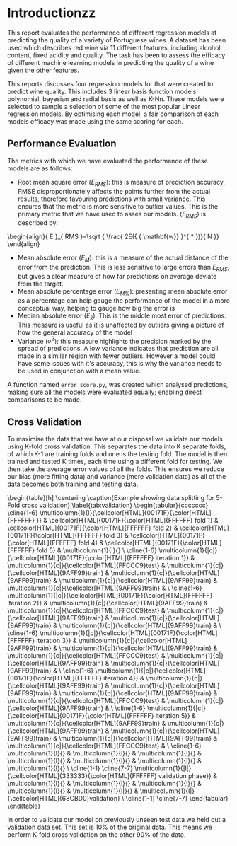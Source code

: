 
# Introductionzz

This report evaluates the performance of different regression models at predicting the quality of a variety of Portuguese wines. A dataset has been used which describes red wine via 11 different features, including alcohol content, fixed acidity and quality. The task has been to assess the efficacy of different machine learning models in predicting the quality of a wine given the other features.  

This reports discusses four regression models for that were created to predict wine quality. This includes 3 linear basis function models polynomial, bayesian and radial basis as well as K-Nn. These models were selected to sample a selection of some of the most popular Linear regression models. By optimising each model, a fair comparison of  each models efficacy was made using the same scoring for each.

## Performance Evaluation

The metrics with which we have evaluated the performance of these models are as follows:

- Root mean square error (${E}_{RMS}$): this is measure of prediction accuracy. RMSE disproportionately affects the points further from the actual results, therefore favouring predictions with small variance. This ensures that the metric is more sensitive to outlier values. This is the primary metric that we have used to asses our models. (${E}_{RMS}$) is described by:

\begin{align}{ E }_{ RMS }=\sqrt { \frac{ 2E({ { \mathbf{w}} }^{ * })}{ N }}
\end{align}

- Mean absolute error (${ E }_{ M }$): this is a measure of the actual distance of the error from the prediction. This is less sensitive to large errors than   ${E}_{RMS}$, but gives a clear measure of how far predictions on average deviate from the target.
- Mean absolute percentage error (${ E }_{ M \% }$): presenting mean absolute error as a percentage can help gauge the performance of the model in a more conceptual  way, helping to gauge how big the error is
- Median absolute error (${ E }_{ \tilde { x }  }$): This is the middle most error of predictions. This measure is useful as it is unaffected by outliers giving a picture of how the general accuracy of the model
- Variance (${ \sigma }^{ 2 }$): this measure highlights the precision marked by the spread of predictions. A low variance indicates that prediction are all made in a similar region with fewer outliers. However a model could have some issues with it's accuracy, this is why the variance needs to be used in conjunction with a mean value.  

A function named `error_score.py`, was created which analysed predictions, making sure all the models were evaluated equally; enabling direct comparisons to be made.

## Cross Validation

To maximise the data that we have at our disposal we validate our models using K-fold cross validation. This separates the data into K separate folds, of which K-1 are training folds and one is the testing fold. The model is then trained and tested K times, each time using a different fold for testing. We then take the average error values of all the folds. This ensures we reduce our bias (more fitting data) and variance (more validation data) as all of the data becomes both training and testing data.

\begin{table}[h]
\centering
\caption{Example showing data splitting for 5-Fold cross validation}
\label{tab:validation}
\begin{tabular}{ccccccc}
\cline{1-6}
\multicolumn{1}{l}{\cellcolor[HTML]{00171F}{\color[HTML]{FFFFFF} }} & \cellcolor[HTML]{00171F}{\color[HTML]{FFFFFF} fold 1} & \cellcolor[HTML]{00171F}{\color[HTML]{FFFFFF} fold 2} & \cellcolor[HTML]{00171F}{\color[HTML]{FFFFFF} fold 3} & \cellcolor[HTML]{00171F}{\color[HTML]{FFFFFF} fold 4} & \cellcolor[HTML]{00171F}{\color[HTML]{FFFFFF} fold 5} & \multicolumn{1}{l}{} \\ \cline{1-6}
\multicolumn{1}{|c|}{\cellcolor[HTML]{00171F}{\color[HTML]{FFFFFF} iteration 1}} & \multicolumn{1}{c|}{\cellcolor[HTML]{FFCCC9}test} & \multicolumn{1}{c|}{\cellcolor[HTML]{9AFF99}train} & \multicolumn{1}{c|}{\cellcolor[HTML]{9AFF99}train} & \multicolumn{1}{c|}{\cellcolor[HTML]{9AFF99}train} & \multicolumn{1}{c|}{\cellcolor[HTML]{9AFF99}train} &  \\ \cline{1-6}
\multicolumn{1}{|c|}{\cellcolor[HTML]{00171F}{\color[HTML]{FFFFFF} iteration 2}} & \multicolumn{1}{c|}{\cellcolor[HTML]{9AFF99}train} & \multicolumn{1}{c|}{\cellcolor[HTML]{FFCCC9}test} & \multicolumn{1}{c|}{\cellcolor[HTML]{9AFF99}train} & \multicolumn{1}{c|}{\cellcolor[HTML]{9AFF99}train} & \multicolumn{1}{c|}{\cellcolor[HTML]{9AFF99}train} &  \\ \cline{1-6}
\multicolumn{1}{|c|}{\cellcolor[HTML]{00171F}{\color[HTML]{FFFFFF} iteration 3}} & \multicolumn{1}{c|}{\cellcolor[HTML]{9AFF99}train} & \multicolumn{1}{c|}{\cellcolor[HTML]{9AFF99}train} & \multicolumn{1}{c|}{\cellcolor[HTML]{FFCCC9}test} & \multicolumn{1}{c|}{\cellcolor[HTML]{9AFF99}train} & \multicolumn{1}{c|}{\cellcolor[HTML]{9AFF99}train} &  \\ \cline{1-6}
\multicolumn{1}{|c|}{\cellcolor[HTML]{00171F}{\color[HTML]{FFFFFF} iteration 4}} & \multicolumn{1}{c|}{\cellcolor[HTML]{9AFF99}train} & \multicolumn{1}{c|}{\cellcolor[HTML]{9AFF99}train} & \multicolumn{1}{c|}{\cellcolor[HTML]{9AFF99}train} & \multicolumn{1}{c|}{\cellcolor[HTML]{FFCCC9}test} & \multicolumn{1}{c|}{\cellcolor[HTML]{9AFF99}train} &  \\ \cline{1-6}
\multicolumn{1}{|c|}{\cellcolor[HTML]{00171F}{\color[HTML]{FFFFFF} iteration 5}} & \multicolumn{1}{c|}{\cellcolor[HTML]{9AFF99}train} & \multicolumn{1}{c|}{\cellcolor[HTML]{9AFF99}train} & \multicolumn{1}{c|}{\cellcolor[HTML]{9AFF99}train} & \multicolumn{1}{c|}{\cellcolor[HTML]{9AFF99}train} & \multicolumn{1}{c|}{\cellcolor[HTML]{FFCCC9}test} &  \\ \cline{1-6}
\multicolumn{1}{l}{} & \multicolumn{1}{l}{} & \multicolumn{1}{l}{} & \multicolumn{1}{l}{} & \multicolumn{1}{l}{} & \multicolumn{1}{l}{} & \multicolumn{1}{l}{} \\ \cline{1-1} \cline{7-7}
\multicolumn{1}{|l|}{\cellcolor[HTML]{333333}{\color[HTML]{FFFFFF} validation phase}} & \multicolumn{1}{l}{} & \multicolumn{1}{l}{} & \multicolumn{1}{l}{} & \multicolumn{1}{l}{} & \multicolumn{1}{l|}{} & \multicolumn{1}{l|}{\cellcolor[HTML]{68CBD0}validation} \\ \cline{1-1} \cline{7-7}
\end{tabular}
\end{table}

In order to validate our model on previously unseen test data we held out a validation data set. This set is 10% of the original data. This means we perform K-fold cross validation on the other 90% of the data.

